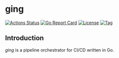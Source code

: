 # ging

[![Actions Status](https://github.com/craftslab/ging/workflows/CI/badge.svg?branch=master&event=push)](https://github.com/craftslab/ging/actions?query=workflow%3ACI)
[![Go Report Card](https://goreportcard.com/badge/github.com/craftslab/ging)](https://goreportcard.com/report/github.com/craftslab/ging)
[![License](https://img.shields.io/github/license/craftslab/ging.svg?color=brightgreen)](https://github.com/craftslab/ging/blob/master/LICENSE)
[![Tag](https://img.shields.io/github/tag/craftslab/ging.svg?color=brightgreen)](https://github.com/craftslab/ging/tags)



## Introduction

*ging* is a pipeline orchestrator for CI/CD written in Go.
